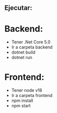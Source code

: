## Ejecutar:

# Backend:
- Tener .Net Core 5.0
- Ir a carpeta backend
- dotnet build
- dotnet run

# Frontend:
- Tener node v18
- Ir a carpeta frontend
- npm install
- npm start

